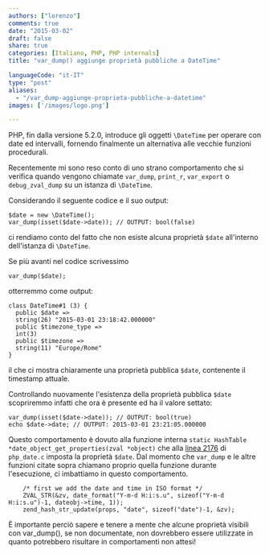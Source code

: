 ```yaml
---
authors: ["lorenzo"]
comments: true
date: "2015-03-02"
draft: false
share: true
categories: [Italiano, PHP, PHP internals]
title: "var_dump() aggiunge proprietà pubbliche a DateTime"

languageCode: "it-IT"
type: "post"
aliases: 
  - "/var_dump-aggiunge-proprieta-pubbliche-a-datetime"
images: ['/images/logo.png']

---
```

PHP, fin dalla versione 5.2.0, introduce gli oggetti `\DateTime` per operare con date ed intervalli, fornendo finalmente un alternativa alle vecchie funzioni procedurali.

Recentemente mi sono reso conto di uno strano comportamento che si verifica quando vengono chiamate `var_dump`, `print_r`, `var_export` o `debug_zval_dump` su un istanza di `\DateTime`.

Considerando il seguente codice e il suo output:

```
$date = new \DateTime();
var_dump(isset($date->date)); // OUTPUT: bool(false)
```

ci rendiamo conto del fatto che non esiste alcuna proprietà `$date` all'interno dell'istanza di `\DateTime`.

Se più avanti nel codice scrivessimo

```
var_dump($date);
```

otterremmo come output:

```
class DateTime#1 (3) {
  public $date =>
  string(26) "2015-03-01 23:18:42.000000"
  public $timezone_type =>
  int(3)
  public $timezone =>
  string(11) "Europe/Rome"
}
```

il che ci mostra chiaramente una proprietà pubblica `$date`, contenente il timestamp attuale.

Controllando nuovamente l'esistenza della proprietà pubblica `$date` scopriremmo infatti che ora è presente ed ha il valore settato:

```
var_dump(isset($date->date)); // OUTPUT: bool(true)
echo $date->date; // OUTPUT: 2015-03-01 23:21:05.000000
```

Questo comportamento è dovuto alla funzione interna `static HashTable *date_object_get_properties(zval *object)` che alla [linea 2176](https://github.com/php/php-src/blob/968a9f48071bcc099b4e978fc99fd09b6f69d172/ext/date/php_date.c#L2176-L2177) di `php_date.c` imposta la proprietà `$date`. Dal momento che `var_dump` e le altre funzioni citate sopra chiamano proprio quella funzione durante l'esecuzione, ci imbattiamo in questo comportamento.

```
	/* first we add the date and time in ISO format */
	ZVAL_STR(&zv, date_format("Y-m-d H:i:s.u", sizeof("Y-m-d H:i:s.u")-1, dateobj->time, 1));
	zend_hash_str_update(props, "date", sizeof("date")-1, &zv);
```

È importante perciò sapere e tenere a mente che alcune proprietà visibili con var_dump(), se non documentate, non dovrebbero essere utilizzate in quanto potrebbero risultare in comportamenti non attesi!
